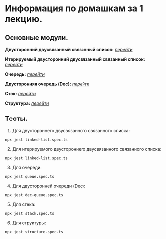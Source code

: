 # Информация по домашкам за 1 лекцию.

## Основные модули.

**Двусторонний двусвязанный связанный список:** [_перейти_](./task1linked-list/modules/linked-list.ts)

**Итерируемый двусторонний двусвязанный связанный список:** [_перейти_](./task1.1linked-list/modules/linked-list.ts)

**Очередь:** [_перейти_](./task2queue/module/queue.ts)

**Двусторонняя очередь (Dec):** [_перейти_](./task3dec-queue/module/dec-queue.ts)

**Стэк:** [_перейти_](./task4stack/module/stack.ts)

**Структура:** [_перейти_](./task5structure/module/structure.ts)

## Тесты.

1. Для двустороннего двусвязанного связанного списка:

```
npx jest linked-list.spec.ts
```

2. Для итерируемого двустороннего двусвязанного связанного списка:

```
npx jest linked-list.spec.ts
```

3. Для очереди:

```
npx jest queue.spec.ts
```

4. Для двусторонней очереди (Dec):

```
npx jest dec-queue.spec.ts
```

5. Для стека:

```
npx jest stack.spec.ts
```

6. Для структуры:

```
npx jest structure.spec.ts
```
